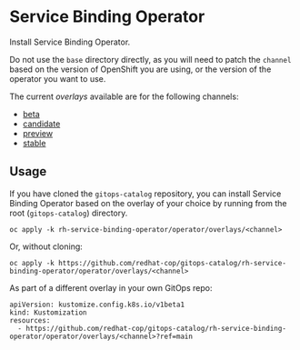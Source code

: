 # Service Binding Operator

Install Service Binding Operator.

Do not use the `base` directory directly, as you will need to patch the `channel` based on the version of OpenShift you are using, or the version of the operator you want to use.

The current *overlays* available are for the following channels:

* [beta](operator/overlays/beta)
* [candidate](operator/overlays/candidate)
* [preview](operator/overlays/preview)
* [stable](operator/overlays/stable)

## Usage

If you have cloned the `gitops-catalog` repository, you can install Service Binding Operator based on the overlay of your choice by running from the root (`gitops-catalog`) directory.

```
oc apply -k rh-service-binding-operator/operator/overlays/<channel>
```

Or, without cloning:

```
oc apply -k https://github.com/redhat-cop/gitops-catalog/rh-service-binding-operator/operator/overlays/<channel>
```

As part of a different overlay in your own GitOps repo:

```
apiVersion: kustomize.config.k8s.io/v1beta1
kind: Kustomization
resources:
  - https://github.com/redhat-cop/gitops-catalog/rh-service-binding-operator/operator/overlays/<channel>?ref=main
```
